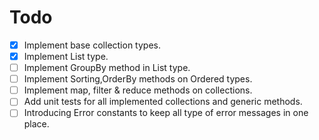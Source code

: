 # Todo

- [x] Implement base collection types.
- [x] Implement List type.
- [ ] Implement GroupBy method in List type.
- [ ] Implement Sorting,OrderBy methods on Ordered types.
- [ ] Implement map, filter & reduce methods on collections.
- [ ] Add unit tests for all implemented collections and generic methods.
- [ ] Introducing Error constants to keep all type of error messages in one place.

